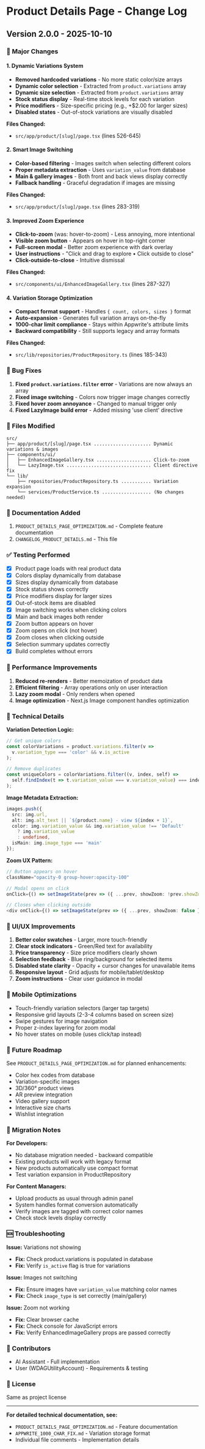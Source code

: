 # Product Details Page - Change Log

## Version 2.0.0 - 2025-10-10

### 🎯 Major Changes

#### 1. Dynamic Variations System
- **Removed hardcoded variations** - No more static color/size arrays
- **Dynamic color selection** - Extracted from `product.variations` array
- **Dynamic size selection** - Extracted from `product.variations` array
- **Stock status display** - Real-time stock levels for each variation
- **Price modifiers** - Size-specific pricing (e.g., +$2.00 for larger sizes)
- **Disabled states** - Out-of-stock variations are visually disabled

**Files Changed:**
- `src/app/product/[slug]/page.tsx` (lines 526-645)

#### 2. Smart Image Switching
- **Color-based filtering** - Images switch when selecting different colors
- **Proper metadata extraction** - Uses `variation_value` from database
- **Main & gallery images** - Both front and back views display correctly
- **Fallback handling** - Graceful degradation if images are missing

**Files Changed:**
- `src/app/product/[slug]/page.tsx` (lines 283-319)

#### 3. Improved Zoom Experience
- **Click-to-zoom** (was: hover-to-zoom) - Less annoying, more intentional
- **Visible zoom button** - Appears on hover in top-right corner
- **Full-screen modal** - Better zoom experience with dark overlay
- **User instructions** - "Click and drag to explore • Click outside to close"
- **Click-outside-to-close** - Intuitive dismissal

**Files Changed:**
- `src/components/ui/EnhancedImageGallery.tsx` (lines 287-327)

#### 4. Variation Storage Optimization
- **Compact format support** - Handles `{ count, colors, sizes }` format
- **Auto-expansion** - Generates full variation arrays on-the-fly
- **1000-char limit compliance** - Stays within Appwrite's attribute limits
- **Backward compatibility** - Still supports legacy and array formats

**Files Changed:**
- `src/lib/repositories/ProductRepository.ts` (lines 185-343)

### 🐛 Bug Fixes

1. **Fixed `product.variations.filter` error** - Variations are now always an array
2. **Fixed image switching** - Colors now trigger image changes correctly
3. **Fixed hover zoom annoyance** - Changed to manual trigger only
4. **Fixed LazyImage build error** - Added missing 'use client' directive

### 📁 Files Modified

```
src/
├── app/product/[slug]/page.tsx ..................... Dynamic variations & images
├── components/ui/
│   ├── EnhancedImageGallery.tsx .................... Click-to-zoom
│   └── LazyImage.tsx ............................... Client directive fix
└── lib/
    ├── repositories/ProductRepository.ts ........... Variation expansion
    └── services/ProductService.ts .................. (No changes needed)
```

### 📖 Documentation Added

1. `PRODUCT_DETAILS_PAGE_OPTIMIZATION.md` - Complete feature documentation
2. `CHANGELOG_PRODUCT_DETAILS.md` - This file

### ✅ Testing Performed

- [x] Product page loads with real product data
- [x] Colors display dynamically from database
- [x] Sizes display dynamically from database
- [x] Stock status shows correctly
- [x] Price modifiers display for larger sizes
- [x] Out-of-stock items are disabled
- [x] Image switching works when clicking colors
- [x] Main and back images both render
- [x] Zoom button appears on hover
- [x] Zoom opens on click (not hover)
- [x] Zoom closes when clicking outside
- [x] Selection summary updates correctly
- [x] Build completes without errors

### 🚀 Performance Improvements

1. **Reduced re-renders** - Better memoization of product data
2. **Efficient filtering** - Array operations only on user interaction
3. **Lazy zoom modal** - Only renders when opened
4. **Image optimization** - Next.js Image component handles optimization

### 🔧 Technical Details

**Variation Detection Logic:**
```typescript
// Get unique colors
const colorVariations = product.variations.filter(v => 
  v.variation_type === 'color' && v.is_active
);

// Remove duplicates
const uniqueColors = colorVariations.filter((v, index, self) => 
  self.findIndex(t => t.variation_value === v.variation_value) === index
);
```

**Image Metadata Extraction:**
```typescript
images.push({
  src: img.url,
  alt: img.alt_text || `${product.name} - view ${index + 1}`,
  color: img.variation_value && img.variation_value !== 'Default' 
    ? img.variation_value 
    : undefined,
  isMain: img.image_type === 'main'
});
```

**Zoom UX Pattern:**
```typescript
// Button appears on hover
className="opacity-0 group-hover:opacity-100"

// Modal opens on click
onClick={() => setImageState(prev => ({ ...prev, showZoom: !prev.showZoom }))}

// Closes when clicking outside
<div onClick={() => setImageState(prev => ({ ...prev, showZoom: false }))}>
```

### 🎨 UI/UX Improvements

1. **Better color swatches** - Larger, more touch-friendly
2. **Clear stock indicators** - Green/Red text for availability
3. **Price transparency** - Size price modifiers clearly shown
4. **Selection feedback** - Blue ring/background for selected items
5. **Disabled state clarity** - Opacity + cursor changes for unavailable items
6. **Responsive layout** - Grid adjusts for mobile/tablet/desktop
7. **Zoom instructions** - Clear user guidance in modal

### 📱 Mobile Optimizations

- Touch-friendly variation selectors (larger tap targets)
- Responsive grid layouts (2-3-4 columns based on screen size)
- Swipe gestures for image navigation
- Proper z-index layering for zoom modal
- No hover states on mobile (uses click/tap instead)

### 🔮 Future Roadmap

See `PRODUCT_DETAILS_PAGE_OPTIMIZATION.md` for planned enhancements:
- Color hex codes from database
- Variation-specific images
- 3D/360° product views
- AR preview integration
- Video gallery support
- Interactive size charts
- Wishlist integration

### 📝 Migration Notes

**For Developers:**
- No database migration needed - backward compatible
- Existing products will work with legacy format
- New products automatically use compact format
- Test variation expansion in ProductRepository

**For Content Managers:**
- Upload products as usual through admin panel
- System handles format conversion automatically
- Verify images are tagged with correct color names
- Check stock levels display correctly

### 🆘 Troubleshooting

**Issue:** Variations not showing
- **Fix:** Check product.variations is populated in database
- **Fix:** Verify `is_active` flag is true for variations

**Issue:** Images not switching
- **Fix:** Ensure images have `variation_value` matching color names
- **Fix:** Check `image_type` is set correctly (main/gallery)

**Issue:** Zoom not working
- **Fix:** Clear browser cache
- **Fix:** Check console for JavaScript errors
- **Fix:** Verify EnhancedImageGallery props are passed correctly

### 👥 Contributors

- AI Assistant - Full implementation
- User (WDAGUtilityAccount) - Requirements & testing

### 📄 License

Same as project license

---

**For detailed technical documentation, see:**
- `PRODUCT_DETAILS_PAGE_OPTIMIZATION.md` - Feature documentation
- `APPWRITE_1000_CHAR_FIX.md` - Variation storage format
- Individual file comments - Implementation details
